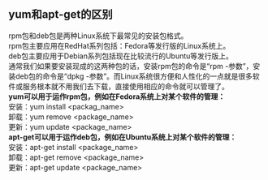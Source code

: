 ## yum和apt-get的区别
rpm包和deb包是两种Linux系统下最常见的安装包格式。   
rpm包主要应用在RedHat系列包括：Fedora等发行版的Linux系统上。    
deb包主要应用于Debian系列包括现在比较流行的Ubuntu等发行版上。    
通常我们如果要安装现成的这两种包的话，安装rpm包的命令是“rpm -参数”，安装deb包的命令是“dpkg -参数”。而Linux系统很方便和人性化的一点就是很多软件或服务根本就不用我们去下载，直接使用相应的命令就可以管理了。   
**yum可以用于运作rpm包，例如在Fedora系统上对某个软件的管理：**   
安装：yum install &lt;packag\_name&gt;   
卸载：yum remove &lt;package\_name&gt;   
更新：yum update &lt;package\_name&gt;  
**apt-get可以用于运作deb包，例如在Ubuntu系统上对某个软件的管理：**   
安装：apt-get install &lt;package\_name&gt;  
卸载：apt-get remove &lt;package\_name&gt;   
更新：apt-get update &lt;package\_name&gt;   